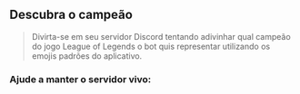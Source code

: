 ## Descubra o campeão
>Divirta-se em seu servidor Discord tentando adivinhar qual campeão do jogo League of Legends o bot quis representar utilizando os emojis padrões do aplicativo.

### Ajude a manter o servidor vivo:
